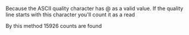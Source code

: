 Because the ASCII quality character has @ as a valid value. If the quality line starts with this character you'll count it as a read 

By this method 15926 counts are found
